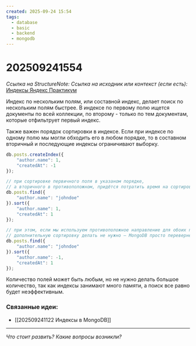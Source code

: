 ```yaml
---
created: 2025-09-24 15:54
tags:
  - database
  - basic
  - backend
  - mongodb
---
```

# 202509241554
*Ссылка на StructureNote:* 
*Ссылка на исходник или контекст (если есть):* [Индексы Яндекс Практикум](https://practicum.yandex.ru/learn/backend-nodejs/courses/16b47298-e20d-4fde-9619-1ab305039a00/sprints/564238/topics/3850c616-bd4c-4c66-987e-9b4e0b0f135c/lessons/4ad26476-a188-46e9-b6d9-38486789cfe8/) 

Индекс по нескольким полям, или составной индекс, делает поиск по нескольким полям быстрее. В индексе по первому полю ищется документы по всей коллекции, по второму - только по тем документам, которые отфильтрует первый индекс.

Также важен порядок сортировки в индексе. Если при индексе по одному полю мы могли обходить его в любом порядке, то в составном вторичный и последующие индексы ограничивают выборку.
```ts
db.posts.createIndex({
    "author.name": 1,
    "createdAt": -1
});

// при сортировке первичного поля в указаном порядке, 
// а вторичного в противоположном, придётся потратить время на сортировку
db.posts.find({
    "author.name": "johndoe"
}).sort({
    "author.name": 1,
    "createdAt": 1
});

// при этом, если мы используем противоположное направление для обоих полей,
// дополнительную сортировку делать не нужно — MongoDB просто перевернёт выборку
db.posts.find({
    "author.name": "johndoe"
}).sort({
    "author.name": -1,
    "createdAt": 1
});
```
Количество полей может быть любым, но не нужно делать большое количество, так как индексы занимают много памяти, а поиск все равно будет неэффективным.
### Связанные идеи:
*   [[202509241122 Индексы в MongoDB]]
---

*Что стоит развить? Какие вопросы возникли?*